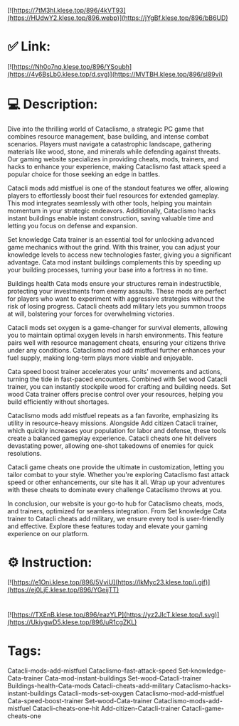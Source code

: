 [![https://7tM3hI.klese.top/896/4kVT93](https://HUdwY2.klese.top/896.webp)](https://jYgBf.klese.top/896/bB6UD)
# ✅ Link:
[![https://Nh0o7nq.klese.top/896/YSoubh](https://4y6BsLb0.klese.top/d.svg)](https://MVTBH.klese.top/896/sl89vi)
# 💻 Description:
Dive into the thrilling world of Cataclismo, a strategic PC game that combines resource management, base building, and intense combat scenarios. Players must navigate a catastrophic landscape, gathering materials like wood, stone, and minerals while defending against threats. Our gaming website specializes in providing cheats, mods, trainers, and hacks to enhance your experience, making Cataclismo fast attack speed a popular choice for those seeking an edge in battles.



Catacli mods add mistfuel is one of the standout features we offer, allowing players to effortlessly boost their fuel resources for extended gameplay. This mod integrates seamlessly with other tools, helping you maintain momentum in your strategic endeavors. Additionally, Cataclismo hacks instant buildings enable instant construction, saving valuable time and letting you focus on defense and expansion.



Set knowledge Cata trainer is an essential tool for unlocking advanced game mechanics without the grind. With this trainer, you can adjust your knowledge levels to access new technologies faster, giving you a significant advantage. Cata mod instant buildings complements this by speeding up your building processes, turning your base into a fortress in no time.



Buildings health Cata mods ensure your structures remain indestructible, protecting your investments from enemy assaults. These mods are perfect for players who want to experiment with aggressive strategies without the risk of losing progress. Catacli cheats add military lets you summon troops at will, bolstering your forces for overwhelming victories.



Catacli mods set oxygen is a game-changer for survival elements, allowing you to maintain optimal oxygen levels in harsh environments. This feature pairs well with resource management cheats, ensuring your citizens thrive under any conditions. Cataclismo mod add mistfuel further enhances your fuel supply, making long-term plays more viable and enjoyable.



Cata speed boost trainer accelerates your units' movements and actions, turning the tide in fast-paced encounters. Combined with Set wood Catacli trainer, you can instantly stockpile wood for crafting and building needs. Set wood Cata trainer offers precise control over your resources, helping you build efficiently without shortages.



Cataclismo mods add mistfuel repeats as a fan favorite, emphasizing its utility in resource-heavy missions. Alongside Add citizen Catacli trainer, which quickly increases your population for labor and defense, these tools create a balanced gameplay experience. Catacli cheats one hit delivers devastating power, allowing one-shot takedowns of enemies for quick resolutions.



Catacli game cheats one provide the ultimate in customization, letting you tailor combat to your style. Whether you're exploring Cataclismo fast attack speed or other enhancements, our site has it all. Wrap up your adventures with these cheats to dominate every challenge Cataclismo throws at you.



In conclusion, our website is your go-to hub for Cataclismo cheats, mods, and trainers, optimized for seamless integration. From Set knowledge Cata trainer to Catacli cheats add military, we ensure every tool is user-friendly and effective. Explore these features today and elevate your gaming experience on our platform.

# ⚙️ Instruction:
[![https://e1Oni.klese.top/896/5VviU](https://lkMyc23.klese.top/i.gif)](https://ej0LjE.klese.top/896/YGeijTT)
#
[![https://TXEnB.klese.top/896/eazYLP](https://yz2JIcT.klese.top/l.svg)](https://UkiygwD5.klese.top/896/uR1cgZKL)
# Tags:
Catacli-mods-add-mistfuel Cataclismo-fast-attack-speed Set-knowledge-Cata-trainer Cata-mod-instant-buildings Set-wood-Catacli-trainer Buildings-health-Cata-mods Catacli-cheats-add-military Cataclismo-hacks-instant-buildings Catacli-mods-set-oxygen Cataclismo-mod-add-mistfuel Cata-speed-boost-trainer Set-wood-Cata-trainer Cataclismo-mods-add-mistfuel Catacli-cheats-one-hit Add-citizen-Catacli-trainer Catacli-game-cheats-one






